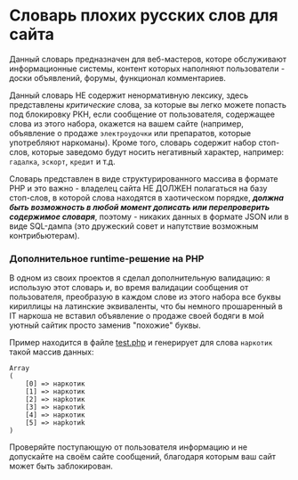 # Словарь плохих русских слов для сайта

Данный словарь предназначен для веб-мастеров, которе обслуживают информационные системы,
контент которых наполняют пользователи - доски объявлений, форумы, функционал комментариев.

Данный словарь НЕ содержит ненормативную лексику, здесь представлены *критические* слова, 
за которые вы легко можете попасть под блокировку РКН, если сообщение от пользователя, содержащее 
слова из этого набора, окажется на вашем сайте (например, объявление о продаже `электроудочки` или
препаратов, которые употребляют наркоманы). 
Кроме того, словарь содержит набор стоп-слов, которые заведомо будут носить негативный характер, 
например: `гадалка`, `эскорт`, `кредит` и т.д.

Словарь представлен в виде структурированного массива в формате PHP и это важно - владелец сайта
НЕ ДОЛЖЕН полагаться на базу стоп-слов, в которой слова находятся в хаотическом порядке, 
***должна быть возможность в любой момент дописать или перепроверить содержимое словаря***, поэтому - 
никаких данных в формате JSON или в виде SQL-дампа (это дружеский совет и напутствие возможным 
контрибьютерам).

### Дополнительное runtime-решение на PHP

В одном из своих проектов я сделал дополнительную валидацию: я использую этот словарь и, во время
валидации сообщения от пользователя, преобразую в каждом слове из этого набора все буквы кириллицы
на латинские эквиваленты, что бы немного прошаренный в IT наркоша не вставил объявление о продаже 
своей бодяги в мой уютный сайтик просто заменив "похожие" буквы.

Пример находится в файле [test.php](test.php) и генерирует для 
слова `наркотик` такой массив данных:

```text
Array
(
    [0] => нaркотик
    [1] => наркoтик
    [2] => нарkотик
    [3] => наркотиk
    [4] => наpкотик
    [5] => нapkoтиk
)
```
Проверяйте поступающую от пользователя информацию и не допускайте на своём сайте сообщений,
благодаря которым ваш сайт может быть заблокирован.


